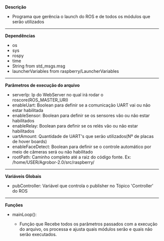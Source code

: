 **Descrição**

* Programa que gerência o launch do ROS e de todos os módulos que serão utilizados

---

**Dependências**
 
 * os
 * sys
 * rospy
 * time
 * String from std_msgs.msg
 * launcherVariables from raspberry/LauncherVariables

---

**Parâmetros de execução do arquivo**

 * serverIp: Ip do WebServer no qual irá rodar o roscore(ROS_MASTER_URI)
 * enableUart: Boolean para definir se a comunicação UART vai ou não estar habilitada
 * enableSensor: Boolean para definir se os sensores vão ou não estar habilitados
 * enableRelay: Boolean para definir se os relés vão ou não estar habilitados
 * uartAmount: Quantidade de UART's que serão utilizados(Nº de placas de hover boards)
 * enableFaceDetect: Boolean para definir se o controle automático por meio de câmeras será ou não habilitado
 * rootPath: Caminho completo até a raiz do código fonte. Ex: /home/USER/Agrobor-2.0/src/raspberry/

---

 **Variáveis Globais**

 * pubController: Variável que controla o publisher no Tópico 'Controller' do ROS

 ---

**Funções**

 * mainLoop():

    * Função que Recebe todos os parâmetros passados com a execução do arquivo, os processa e ajusta quais módulos serão e quais não serão executados.